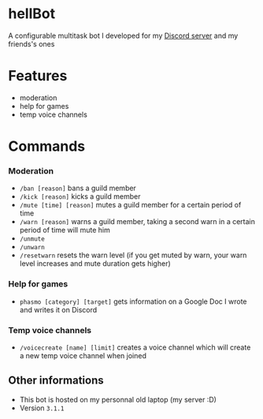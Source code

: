 # hellBot

A configurable multitask bot I developed for my [Discord server](https://discord.gg/M9CvPvd42H) and my friends's ones

# Features

- moderation
- help for games
- temp voice channels

# Commands

### Moderation

- `/ban [reason]` bans a guild member
- `/kick [reason]` kicks a guild member
- `/mute [time] [reason]` mutes a guild member for a certain period of time
- `/warn [reason]` warns a guild member, taking a second warn in a certain period of time will mute him
- `/unmute`
- `/unwarn`
- `/resetwarn` resets the warn level (if you get muted by warn, your warn level increases and mute duration gets higher)

### Help for games

- `phasmo [category] [target]` gets information on a Google Doc I wrote and writes it on Discord

### Temp voice channels

- `/voicecreate [name] [limit]` creates a voice channel which will create a new temp voice channel when joined


## Other informations

- This bot is hosted on my personnal old laptop (my server :D)
- Version `3.1.1`
